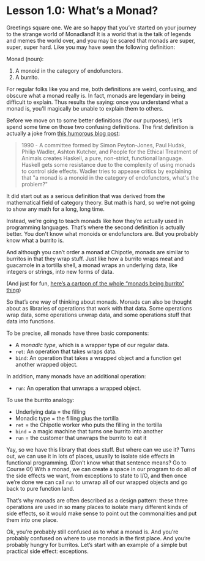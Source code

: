 # Lesson 1.0: What’s a Monad?

Greetings square one. We are so happy that you’ve started on your journey to the strange world of Monadland! It is a world that is the talk of legends and memes the world over, and you may be scared that monads are super, super, super hard. Like you may have seen the following definition:

Monad (noun):
1. A monoid in the category of endofunctors.
2. A burrito.

For regular folks like you and me, both definitions are weird, confusing, and obscure what a monad really is. In fact, monads are legendary in being difficult to explain. Thus results the saying: once you understand what a monad is, you’ll magically be unable to explain them to others.

Before we move on to some better definitions (for our purposes), let’s spend some time on those two confusing definitions. The first definition is actually a joke from [this humorous blog post](http://james-iry.blogspot.com/2009/05/brief-incomplete-and-mostly-wrong.html):

> 1990 - A committee formed by Simon Peyton-Jones, Paul Hudak, Philip Wadler, Ashton Kutcher, and People for the Ethical Treatment of Animals creates Haskell, a pure, non-strict, functional language. Haskell gets some resistance due to the complexity of using monads to control side effects. Wadler tries to appease critics by explaining that "a monad is a monoid in the category of endofunctors, what's the problem?"

It did start out as a serious definition that was derived from the mathematical field of category theory. But math is hard, so we’re not going to show any math for a long, long time.

Instead, we’re going to teach monads like how they’re actually used in programming languages. That’s where the second definition is actually better. You don't know what monoids or endofunctors are. But you probably know what a burrito is.

And although you can’t order a monad at Chipotle, monads are similar to burritos in that they wrap stuff. Just like how a burrito wraps meat and guacamole in a tortilla shell, a monad wraps an underlying data, like integers or strings, into new forms of data.

(And just for fun, [here’s a cartoon of the whole “monads being burrito” thing](https://chrisdone.com/posts/monads-are-burritos/))

So that’s one way of thinking about monads. Monads can also be thought about as libraries of operations that work with that data. Some operations wrap data, some operations unwrap data, and some operations stuff that data into functions.

To be precise, all monads have three basic components:

- A _monadic type_, which is a wrapper type of our regular data. 
- `ret`: An operation that takes wraps data.
- `bind`: An operation that takes a wrapped object and a function get another wrapped object.

In addition, many monads have an additional operation:
- `run`: An operation that unwraps a wrapped object.

To use the burrito analogy:
- Underlying data = the filling
- Monadic type = the filling plus the tortilla
- `ret` = the Chipotle worker who puts the filling in the tortilla
- `bind` = a magic machine that turns one burrito into another
- `run` = the customer that unwraps the burrito to eat it

Yay, so we have this library that does stuff. But where can we use it? Turns out, we can use it in lots of places, usually to isolate side effects in functional programming. (Don’t know what that sentence means? Go to Course 0!) With a monad, we can create a space in our program to do all of the side effects we want, from exceptions to state to I/O, and then once we’re done we can call `run` to unwrap all of our wrapped objects and go back to pure function land.

That’s why monads are often described as a design pattern: these three operations are used in so many places to isolate many different kinds of side effects, so it would make sense to point out the commonalities and put them into one place.

Ok, you’re probably still confused as to what a monad is. And you’re probably confused on where to use monads in the first place. And you’re probably hungry for burritos. Let’s start with an example of a simple but practical side effect: exceptions.
